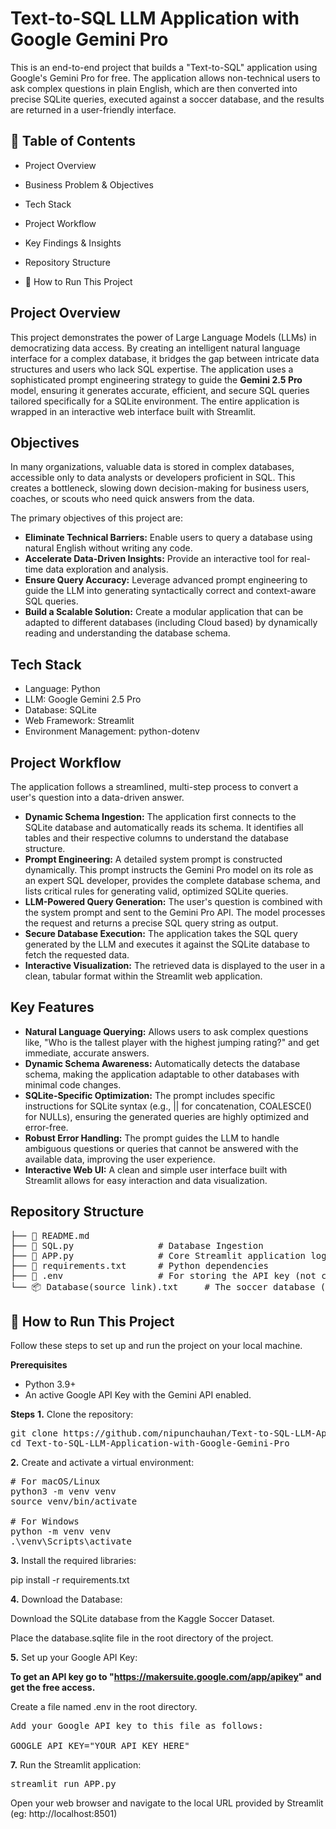 # Text-to-SQL LLM Application with Google Gemini Pro
This is an end-to-end project that builds a "Text-to-SQL" application using Google's Gemini Pro for free. The application allows non-technical users to ask complex questions in plain English, which are then converted into precise SQLite queries, executed against a soccer database, and the results are returned in a user-friendly interface.

## 📖 Table of Contents
* Project Overview

* Business Problem & Objectives

* Tech Stack

* Project Workflow

* Key Findings & Insights

* Repository Structure

* 🚀 How to Run This Project

## Project Overview
This project demonstrates the power of Large Language Models (LLMs) in democratizing data access. By creating an intelligent natural language interface for a complex database, it bridges the gap between intricate data structures and users who lack SQL expertise. The application uses a sophisticated prompt engineering strategy to guide the **Gemini 2.5 Pro** model, ensuring it generates accurate, efficient, and secure SQL queries tailored specifically for a SQLite environment. The entire application is wrapped in an interactive web interface built with Streamlit.

## Objectives
In many organizations, valuable data is stored in complex databases, accessible only to data analysts or developers proficient in SQL. This creates a bottleneck, slowing down decision-making for business users, coaches, or scouts who need quick answers from the data.

The primary objectives of this project are:

* **Eliminate Technical Barriers:** Enable users to query a database using natural English without writing any code.
* **Accelerate Data-Driven Insights:** Provide an interactive tool for real-time data exploration and analysis.
* **Ensure Query Accuracy:** Leverage advanced prompt engineering to guide the LLM into generating syntactically correct and context-aware SQL queries.
* **Build a Scalable Solution:** Create a modular application that can be adapted to different databases (including Cloud based) by dynamically reading and understanding the database schema.

## Tech Stack
* Language: Python
* LLM: Google Gemini 2.5 Pro
* Database: SQLite
* Web Framework: Streamlit
* Environment Management: python-dotenv

## Project Workflow
The application follows a streamlined, multi-step process to convert a user's question into a data-driven answer.

* **Dynamic Schema Ingestion:** The application first connects to the SQLite database and automatically reads its schema. It identifies all tables and their respective columns to understand the database structure.
* **Prompt Engineering:** A detailed system prompt is constructed dynamically. This prompt instructs the Gemini Pro model on its role as an expert SQL developer, provides the complete database schema, and lists critical rules for generating valid, optimized SQLite queries.
* **LLM-Powered Query Generation:** The user's question is combined with the system prompt and sent to the Gemini Pro API. The model processes the request and returns a precise SQL query string as output.
* **Secure Database Execution:** The application takes the SQL query generated by the LLM and executes it against the SQLite database to fetch the requested data.
* **Interactive Visualization:** The retrieved data is displayed to the user in a clean, tabular format within the Streamlit web application.

## Key Features
+ **Natural Language Querying:** Allows users to ask complex questions like, "Who is the tallest player with the highest jumping rating?" and get immediate, accurate answers.
+ **Dynamic Schema Awareness:** Automatically detects the database schema, making the application adaptable to other databases with minimal code changes.
+ **SQLite-Specific Optimization:** The prompt includes specific instructions for SQLite syntax (e.g., || for concatenation, COALESCE() for NULLs), ensuring the generated queries are highly optimized and error-free.
+ **Robust Error Handling:** The prompt guides the LLM to handle ambiguous questions or queries that cannot be answered with the available data, improving the user experience.
+ **Interactive Web UI:** A clean and simple user interface built with Streamlit allows for easy interaction and data visualization.

## Repository Structure
<pre>
├── 📄 README.md
├── 📄 SQL.py                # Database Ingestion
├── 📄 APP.py                # Core Streamlit application logic
├── 📄 requirements.txt      # Python dependencies
├── 📄 .env                  # For storing the API key (not committed)
└── 📦 Database(source link).txt     # The soccer database (download separately)
</pre>

## 🚀 How to Run This Project
Follow these steps to set up and run the project on your local machine.

**Prerequisites**
* Python 3.9+
* An active Google API Key with the Gemini API enabled.

**Steps**
**1.** Clone the repository:
<pre>
git clone https://github.com/nipunchauhan/Text-to-SQL-LLM-Application-with-Google-Gemini-Pro.git
cd Text-to-SQL-LLM-Application-with-Google-Gemini-Pro
</pre>
**2.** Create and activate a virtual environment:
<pre>
# For macOS/Linux
python3 -m venv venv
source venv/bin/activate

# For Windows
python -m venv venv
.\venv\Scripts\activate
</pre>
**3.** Install the required libraries:

pip install -r requirements.txt

**4.** Download the Database:

Download the SQLite database from the Kaggle Soccer Dataset.

Place the database.sqlite file in the root directory of the project.

**5.** Set up your Google API Key:

**To get an API key go to "https://makersuite.google.com/app/apikey" and get the free access.**

Create a file named .env in the root directory.
<pre>
Add your Google API key to this file as follows:

GOOGLE_API_KEY="YOUR_API_KEY_HERE"
</pre>
**7.** Run the Streamlit application:
<pre>
streamlit run APP.py
</pre>
Open your web browser and navigate to the local URL provided by Streamlit (eg: http://localhost:8501)


